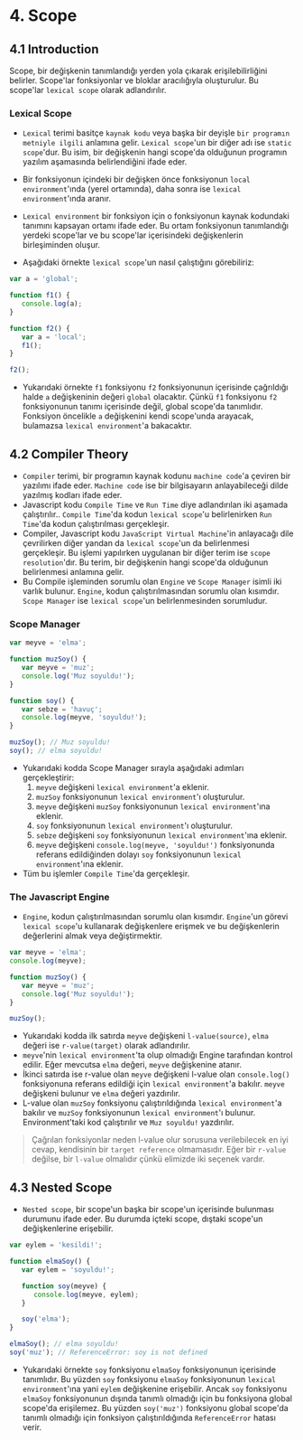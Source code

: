 # 4. Scope

## 4.1 Introduction

Scope, bir değişkenin tanımlandığı yerden yola çıkarak erişilebilirliğini belirler. Scope'lar fonksiyonlar ve bloklar aracılığıyla oluşturulur. Bu scope'lar `lexical scope` olarak adlandırılır.

### Lexical Scope

- `Lexical` terimi basitçe `kaynak kodu` veya başka bir deyişle `bir programın metniyle ilgili` anlamına gelir. `Lexical scope`'un bir diğer adı ise `static scope`'dur. Bu isim, bir değişkenin hangi scope'da olduğunun programın yazılım aşamasında belirlendiğini ifade eder.

- Bir fonksiyonun içindeki bir değişken önce fonksiyonun `local environment`'ında (yerel ortamında), daha sonra ise `lexical environment`'ında aranır.

- `Lexical environment` bir fonksiyon için o fonksiyonun kaynak kodundaki tanımını kapsayan ortamı ifade eder. Bu ortam fonksiyonun tanımlandığı yerdeki scope'lar ve bu scope'lar içerisindeki değişkenlerin birleşiminden oluşur.

- Aşağıdaki örnekte `lexical scope`'un nasıl çalıştığını görebiliriz:

```javascript
var a = 'global';

function f1() {
   console.log(a);
}

function f2() {
   var a = 'local';
   f1();
}

f2();
```

- Yukarıdaki örnekte `f1` fonksiyonu `f2` fonksiyonunun içerisinde çağrıldığı halde `a` değişkeninin değeri `global` olacaktır. Çünkü `f1` fonksiyonu `f2` fonksiyonunun tanımı içerisinde değil, global scope'da tanımlıdır. Fonksiyon öncelikle `a` değişkenini kendi scope'unda arayacak, bulamazsa `lexical environment`'a bakacaktır.

## 4.2 Compiler Theory

- `Compiler` terimi, bir programın kaynak kodunu `machine code`'a çeviren bir yazılımı ifade eder. `Machine code` ise bir bilgisayarın anlayabileceği dilde yazılmış kodları ifade eder.
- Javascript kodu `Compile Time` ve `Run Time` diye adlandırılan iki aşamada çalıştırılır.. `Compile Time`'da kodun `lexical scope`'u belirlenirken `Run Time`'da kodun çalıştırılması gerçekleşir.
- Compiler, Javascript kodu `JavaScript Virtual Machine`'in anlayacağı dile çevrilirken diğer yandan da `lexical scope`'un da belirlenmesi gerçekleşir. Bu işlemi yapılırken uygulanan bir diğer terim ise `scope resolution`'dır. Bu terim, bir değişkenin hangi scope'da olduğunun belirlenmesi anlamına gelir.
- Bu Compile işleminden sorumlu olan `Engine` ve `Scope Manager` isimli iki varlık bulunur. `Engine`, kodun çalıştırılmasından sorumlu olan kısımdır. `Scope Manager` ise `lexical scope`'un belirlenmesinden sorumludur.

### Scope Manager

```javascript
var meyve = 'elma';

function muzSoy() {
   var meyve = 'muz';
   console.log('Muz soyuldu!');
}

function soy() {
   var sebze = 'havuç';
   console.log(meyve, 'soyuldu!');
}

muzSoy(); // Muz soyuldu!
soy(); // elma soyuldu!
```

- Yukarıdaki kodda Scope Manager sırayla aşağıdaki adımları gerçekleştirir:
  1. `meyve` değişkeni `lexical environment`'a eklenir.
  2. `muzSoy` fonksiyonunun `lexical environment`'ı oluşturulur.
  3. `meyve` değişkeni `muzSoy` fonksiyonunun `lexical environment`'ına eklenir.
  4. `soy` fonksiyonunun `lexical environment`'ı oluşturulur.
  5. `sebze` değişkeni `soy` fonksiyonunun `lexical environment`'ına eklenir.
  6. `meyve` değişkeni `console.log(meyve, 'soyuldu!')` fonksiyonunda referans edildiğinden dolayı `soy` fonksiyonunun `lexical environment`'ına eklenir.
- Tüm bu işlemler `Compile Time`'da gerçekleşir.

### The Javascript Engine

- `Engine`, kodun çalıştırılmasından sorumlu olan kısımdır. `Engine`'un görevi `lexical scope`'u kullanarak değişkenlere erişmek ve bu değişkenlerin değerlerini almak veya değiştirmektir.

```javascript
var meyve = 'elma';
console.log(meyve);

function muzSoy() {
   var meyve = 'muz';
   console.log('Muz soyuldu!');
}

muzSoy();
```

- Yukarıdaki kodda ilk satırda `meyve` değişkeni `l-value(source)`, `elma` değeri ise `r-value(target)` olarak adlandırılır.
- `meyve`'nin `lexical environment`'ta olup olmadığı Engine tarafından kontrol edilir. Eğer mevcutsa `elma` değeri, `meyve` değişkenine atanır.
- İkinci satırda ise r-value olan `meyve` değişkeni l-value olan `console.log()` fonksiyonuna referans edildiği için `lexical environment`'a bakılır. `meyve` değişkeni bulunur ve `elma` değeri yazdırılır.
- L-value olan `muzSoy` fonksiyonu çalıştırıldığında `lexical environment`'a bakılır ve `muzSoy` fonksiyonunun `lexical environment`'ı bulunur. Environment'taki kod çalıştırılır ve `Muz soyuldu!` yazdırılır.

> Çağrılan fonksiyonlar neden l-value olur sorusuna verilebilecek en iyi cevap, kendisinin bir `target reference` olmamasıdır. Eğer bir `r-value` değilse, bir `l-value` olmalıdır çünkü elimizde iki seçenek vardır.

## 4.3 Nested Scope

- `Nested scope`, bir scope'un başka bir scope'un içerisinde bulunması durumunu ifade eder. Bu durumda içteki scope, dıştaki scope'un değişkenlerine erişebilir.

```javascript
var eylem = 'kesildi!';

function elmaSoy() {
   var eylem = 'soyuldu!';

   function soy(meyve) {
      console.log(meyve, eylem);
   }

   soy('elma');
}

elmaSoy(); // elma soyuldu!
soy('muz'); // ReferenceError: soy is not defined
```

- Yukarıdaki örnekte `soy` fonksiyonu `elmaSoy` fonksiyonunun içerisinde tanımlıdır. Bu yüzden `soy` fonksiyonu `elmaSoy` fonksiyonunun `lexical environment`'ına yani `eylem` değişkenine erişebilir. Ancak `soy` fonksiyonu `elmaSoy` fonksiyonunun dışında tanımlı olmadığı için bu fonksiyona global scope'da erişilemez. Bu yüzden `soy('muz')` fonksiyonu global scope'da tanımlı olmadığı için fonksiyon çalıştırıldığında `ReferenceError` hatası verir.
